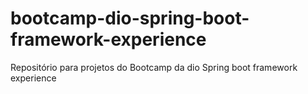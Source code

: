 # bootcamp-dio-spring-boot-framework-experience
Repositório para projetos do Bootcamp da dio Spring boot framework experience
